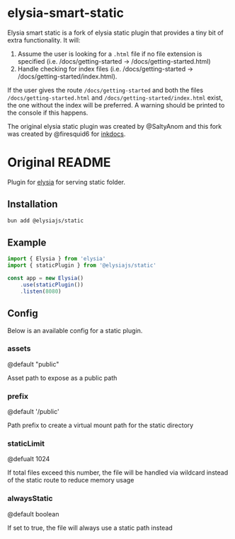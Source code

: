 # elysia-smart-static
Elysia smart static is a fork of elysia static plugin that provides a tiny bit of extra functionality. It will:

1. Assume the user is looking for a `.html` file if no file extension is specified (i.e. /docs/getting-started -> /docs/getting-started.html)
2. Handle checking for index files (i.e. /docs/getting-started -> /docs/getting-started/index.html).

If the user gives the route `/docs/getting-started` and both the files `/docs/getting-started.html` and `/docs/getting-started/index.html` exist, the one without the index will be preferred. A warning should be printed to the console if this happens.

The original elysia static plugin was created by @SaltyAnom and this fork was created by @firesquid6 for [inkdocs](https://github.com/firesquid6/inkdocs).


# Original README
Plugin for [elysia](https://github.com/saltyaom/elysia) for serving static folder.

## Installation
```bash
bun add @elysiajs/static
```

## Example
```typescript
import { Elysia } from 'elysia'
import { staticPlugin } from '@elysiajs/static'

const app = new Elysia()
    .use(staticPlugin())
    .listen(8080)
```

## Config
Below is an available config for a static plugin.

### assets
@default "public"

Asset path to expose as a public path

### prefix
@default '/public'

Path prefix to create a virtual mount path for the static directory

### staticLimit
@defualt 1024

If total files exceed this number, the file will be handled via wildcard instead of the static route to reduce memory usage

### alwaysStatic
@default boolean

If set to true, the file will always use a static path instead
